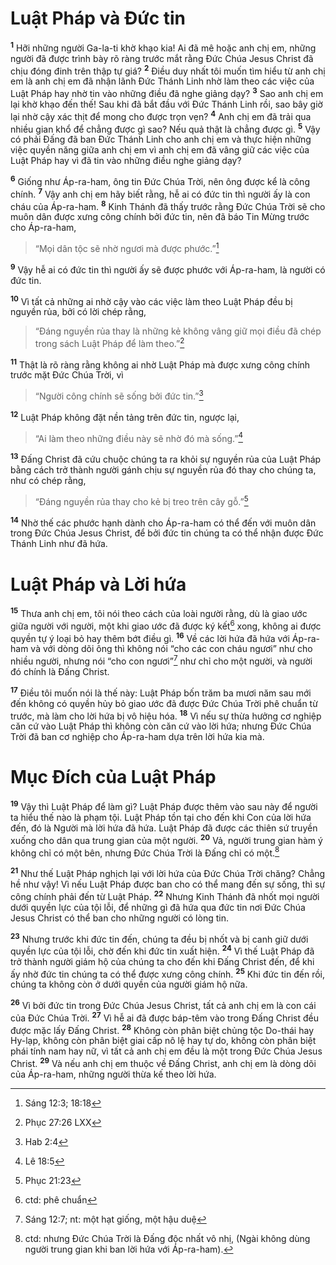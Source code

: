 # Luật Pháp và Ðức tin
<sup><b>1</b></sup> Hỡi những người Ga-la-ti khờ khạo kia! Ai đã mê hoặc anh chị em, những người đã được trình bày rõ ràng trước mắt rằng Ðức Chúa Jesus Christ đã chịu đóng đinh trên thập tự giá? <sup><b>2</b></sup> Ðiều duy nhất tôi muốn tìm hiểu từ anh chị em là anh chị em đã nhận lãnh Ðức Thánh Linh nhờ làm theo các việc của Luật Pháp hay nhờ tin vào những điều đã nghe giảng dạy? <sup><b>3</b></sup> Sao anh chị em lại khờ khạo đến thế! Sau khi đã bắt đầu với Ðức Thánh Linh rồi, sao bây giờ lại nhờ cậy xác thịt để mong cho được trọn vẹn? <sup><b>4</b></sup> Anh chị em đã trải qua nhiều gian khổ để chẳng được gì sao? Nếu quả thật là chẳng được gì. <sup><b>5</b></sup> Vậy có phải Ðấng đã ban Ðức Thánh Linh cho anh chị em và thực hiện những việc quyền năng giữa anh chị em vì anh chị em đã vâng giữ các việc của Luật Pháp hay vì đã tin vào những điều nghe giảng dạy?

<sup><b>6</b></sup> Giống như Áp-ra-ham, ông tin Ðức Chúa Trời, nên ông được kể là công chính. <sup><b>7</b></sup> Vậy anh chị em hãy biết rằng, hễ ai có đức tin thì người ấy là con cháu của Áp-ra-ham. <sup><b>8</b></sup> Kinh Thánh đã thấy trước rằng Ðức Chúa Trời sẽ cho muôn dân được xưng công chính bởi đức tin, nên đã báo Tin Mừng trước cho Áp-ra-ham,

> “Mọi dân tộc sẽ nhờ ngươi mà được phước.”[^1@-25f10efa-a5bc-4de8-ac96-b8a9204028f4]

<sup><b>9</b></sup> Vậy hễ ai có đức tin thì người ấy sẽ được phước với Áp-ra-ham, là người có đức tin.

<sup><b>10</b></sup> Vì tất cả những ai nhờ cậy vào các việc làm theo Luật Pháp đều bị nguyền rủa, bởi có lời chép rằng,

> “Ðáng nguyền rủa thay là những kẻ không vâng giữ mọi điều đã chép trong sách Luật Pháp để làm theo.”[^2@-25f10efa-a5bc-4de8-ac96-b8a9204028f4]

<sup><b>11</b></sup> Thật là rõ ràng rằng không ai nhờ Luật Pháp mà được xưng công chính trước mặt Ðức Chúa Trời, vì

> “Người công chính sẽ sống bởi đức tin.”[^3@-25f10efa-a5bc-4de8-ac96-b8a9204028f4]

<sup><b>12</b></sup> Luật Pháp không đặt nền tảng trên đức tin, ngược lại,

> “Ai làm theo những điều này sẽ nhờ đó mà sống.”[^4@-25f10efa-a5bc-4de8-ac96-b8a9204028f4]

<sup><b>13</b></sup> Ðấng Christ đã cứu chuộc chúng ta ra khỏi sự nguyền rủa của Luật Pháp bằng cách trở thành người gánh chịu sự nguyền rủa đó thay cho chúng ta, như có chép rằng,

> “Ðáng nguyền rủa thay cho kẻ bị treo trên cây gỗ.”[^5@-25f10efa-a5bc-4de8-ac96-b8a9204028f4]

<sup><b>14</b></sup> Nhờ thế các phước hạnh dành cho Áp-ra-ham có thể đến với muôn dân trong Ðức Chúa Jesus Christ, để bởi đức tin chúng ta có thể nhận được Ðức Thánh Linh như đã hứa.

# Luật Pháp và Lời hứa
<sup><b>15</b></sup> Thưa anh chị em, tôi nói theo cách của loài người rằng, dù là giao ước giữa người với người, một khi giao ước đã được ký kết[^1-25f10efa-a5bc-4de8-ac96-b8a9204028f4] xong, không ai được quyền tự ý loại bỏ hay thêm bớt điều gì. <sup><b>16</b></sup> Về các lời hứa đã hứa với Áp-ra-ham và với dòng dõi ông thì không nói “cho các con cháu ngươi” như cho nhiều người, nhưng nói “cho con ngươi”[^2-25f10efa-a5bc-4de8-ac96-b8a9204028f4] như chỉ cho một người, và người đó chính là Ðấng Christ.

<sup><b>17</b></sup> Ðiều tôi muốn nói là thế này: Luật Pháp bốn trăm ba mươi năm sau mới đến không có quyền hủy bỏ giao ước đã được Ðức Chúa Trời phê chuẩn từ trước, mà làm cho lời hứa bị vô hiệu hóa. <sup><b>18</b></sup> Vì nếu sự thừa hưởng cơ nghiệp căn cứ vào Luật Pháp thì không còn căn cứ vào lời hứa; nhưng Ðức Chúa Trời đã ban cơ nghiệp cho Áp-ra-ham dựa trên lời hứa kia mà.

# Mục Ðích của Luật Pháp
<sup><b>19</b></sup> Vậy thì Luật Pháp để làm gì? Luật Pháp được thêm vào sau này để người ta hiểu thế nào là phạm tội. Luật Pháp tồn tại cho đến khi Con của lời hứa đến, đó là Người mà lời hứa đã hứa. Luật Pháp đã được các thiên sứ truyền xuống cho dân qua trung gian của một người. <sup><b>20</b></sup> Vả, người trung gian hàm ý không chỉ có một bên, nhưng Ðức Chúa Trời là Ðấng chỉ có một.[^3-25f10efa-a5bc-4de8-ac96-b8a9204028f4]

<sup><b>21</b></sup> Như thế Luật Pháp nghịch lại với lời hứa của Ðức Chúa Trời chăng? Chẳng hề như vậy! Vì nếu Luật Pháp được ban cho có thể mang đến sự sống, thì sự công chính phải đến từ Luật Pháp. <sup><b>22</b></sup> Nhưng Kinh Thánh đã nhốt mọi người dưới quyền lực của tội lỗi, để những gì đã hứa qua đức tin nơi Ðức Chúa Jesus Christ có thể ban cho những người có lòng tin.

<sup><b>23</b></sup> Nhưng trước khi đức tin đến, chúng ta đều bị nhốt và bị canh giữ dưới quyền lực của tội lỗi, chờ đến khi đức tin xuất hiện. <sup><b>24</b></sup> Vì thế Luật Pháp đã trở thành người giám hộ của chúng ta cho đến khi Ðấng Christ đến, để khi ấy nhờ đức tin chúng ta có thể được xưng công chính. <sup><b>25</b></sup> Khi đức tin đến rồi, chúng ta không còn ở dưới quyền của người giám hộ nữa.

<sup><b>26</b></sup> Vì bởi đức tin trong Ðức Chúa Jesus Christ, tất cả anh chị em là con cái của Ðức Chúa Trời. <sup><b>27</b></sup> Vì hễ ai đã được báp-têm vào trong Ðấng Christ đều được mặc lấy Ðấng Christ. <sup><b>28</b></sup> Không còn phân biệt chủng tộc Do-thái hay Hy-lạp, không còn phân biệt giai cấp nô lệ hay tự do, không còn phân biệt phái tính nam hay nữ, vì tất cả anh chị em đều là một trong Ðức Chúa Jesus Christ. <sup><b>29</b></sup> Và nếu anh chị em thuộc về Ðấng Christ, anh chị em là dòng dõi của Áp-ra-ham, những người thừa kế theo lời hứa.

[^1-25f10efa-a5bc-4de8-ac96-b8a9204028f4]: ctd: phê chuẩn
[^2-25f10efa-a5bc-4de8-ac96-b8a9204028f4]: Sáng 12:7; nt: một hạt giống, một hậu duệ
[^3-25f10efa-a5bc-4de8-ac96-b8a9204028f4]: ctd: nhưng Ðức Chúa Trời là Ðấng độc nhất vô nhị, (Ngài không dùng người trung gian khi ban lời hứa với Áp-ra-ham).
[^1@-25f10efa-a5bc-4de8-ac96-b8a9204028f4]: Sáng 12:3; 18:18
[^2@-25f10efa-a5bc-4de8-ac96-b8a9204028f4]: Phục 27:26 LXX
[^3@-25f10efa-a5bc-4de8-ac96-b8a9204028f4]: Hab 2:4
[^4@-25f10efa-a5bc-4de8-ac96-b8a9204028f4]: Lê 18:5
[^5@-25f10efa-a5bc-4de8-ac96-b8a9204028f4]: Phục 21:23